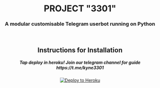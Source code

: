 <h1 align="center">PROJECT "3301"</h1>
<h3 align="center">A modular customisable Telegram userbot running on Python </h3>
<p align="center">&nbsp;</p>
<h2 align="center">Instructions for Installation</h2>
<h5 align="center">Tap deploy in heroku! Join our telegram channel for guide https://t.me/kyne3301</h5>
<p align="center"><a href="https://www.herokucdn.com/deploy/button.svg(https://heroku.com/deploy)"> <img src="https://encrypted-tbn0.gstatic.com/images?q=tbn%3AANd9GcQVxjZQ_gCtsoPnq608vztqjI1-_Mcz_n9PbCGILPbmdnAjUd3_&usqp=CAU" alt="Deploy to Heroku" /></a></p>


